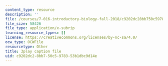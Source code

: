 ```yaml
---
content_type: resource
description: ''
file: /courses/7-016-introductory-biology-fall-2018/c9202dc28bb750c5978353b1dbc9d14e_hDppkpYcBdg.vtt
file_size: 58426
file_type: application/x-subrip
learning_resource_types: []
license: https://creativecommons.org/licenses/by-nc-sa/4.0/
ocw_type: OCWFile
resourcetype: Other
title: 3play caption file
uid: c9202dc2-8bb7-50c5-9783-53b1dbc9d14e
---
```

